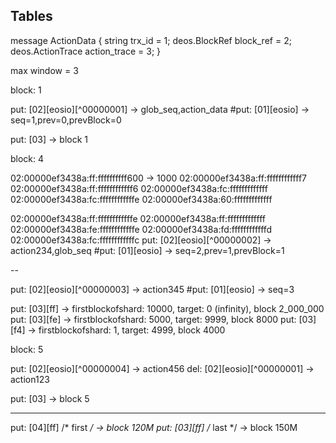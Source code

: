 
Tables
------


message ActionData {
  string trx_id = 1;
  deos.BlockRef block_ref = 2;
  deos.ActionTrace action_trace = 3;
}

max window = 3

block: 1

put: [02][eosio][^00000001] -> glob_seq,action_data
#put: [01][eosio] -> seq=1,prev=0,prevBlock=0

put: [03] -> block 1

block: 4

02:00000ef3438a:ff:ffffffffff600 -> 1000
02:00000ef3438a:ff:ffffffffffff7
02:00000ef3438a:ff:ffffffffffff6
02:00000ef3438a:fc:fffffffffffff
02:00000ef3438a:fc:ffffffffffffe
02:00000ef3438a:60:fffffffffffff


02:00000ef3438a:ff:ffffffffffffe
02:00000ef3438a:ff:fffffffffffff
02:00000ef3438a:fe:ffffffffffffe
02:00000ef3438a:fd:ffffffffffffd
02:00000ef3438a:fc:ffffffffffffc
put: [02][eosio][^00000002] -> action234,glob_seq
#put: [01][eosio] -> seq=2,prev=1,prevBlock=1

--

put: [02][eosio][^00000003] -> action345
#put: [01][eosio] -> seq=3

put: [03][ff] -> firstblockofshard: 10000, target: 0 (infinity), block 2_000_000
put: [03][fe] -> firstblockofshard: 5000, target: 9999, block 8000
put: [03][f4] -> firstblockofshard: 1, target: 4999, block 4000

block: 5

put: [02][eosio][^00000004] -> action456
del: [02][eosio][^00000001] -> action123

put: [03] -> block 5


---


put: [04][ff] /* first */ -> block 120M
put: [03][ff] /* last */ -> block 150M
